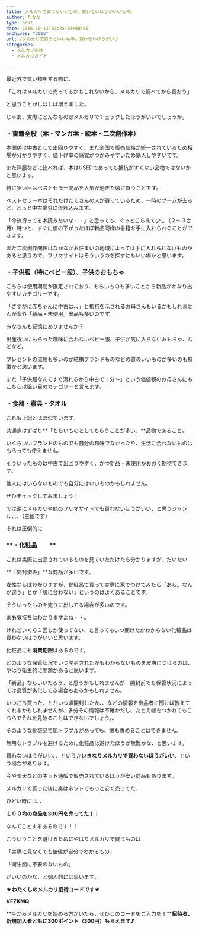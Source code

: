 ```yaml
---
title: メルカリで買うといいもの。買わないほうがいいもの。
author: たなな
type: post
date: 2016-10-11T07:25:07+00:00
archives: "2016"
url: /メルカリで買うといいもの。買わないほうがいい
categories:
  - メルカリの技
  - メルカリガイド

---
```

最近外で買い物をする際に、

「これはメルカリで売ってるかもしれないから、メルカリで調べてから買おう」
   
と思うことがしばしば増えました。

じゃあ、実際にどんなものはメルカリでチェックしたほうがいいでしょうか。

### ・**書籍全般（本・マンガ本・絵本・二次創作本）**

本関係は中古として出回りやすく、また全国で販売価格が統一されているため相場が分かりやすく、値下げ率の感覚がつかみやすいため購入しやすいです。

また洋服などに比べれば、本はUSEDであっても抵抗がすくない品物ではないかと思います。

特に狙い目はベストセラー商品を人気が過ぎた頃に買うことです。
   
ベストセラー本はそれだけたくさんの人が買っているため、一時のブームが去ると、どっと中古業界に流れ込みます。
   
「今流行ってる本読みたいな・・」と思っても、ぐっとこらえて少し（２〜３か月）待つと、すぐに値の下がったほぼ新品同様の書籍を手に入れられることができます。

また二次創作関係はなかなかお住まいの地域によっては手に入れられないものがあると思うので、フリマサイトはそういうのを探すにもいい場かと思います。

### **・子供服（特にベビー服）、子供のおもちゃ**

こちらは使用期間が限定されており、もらいものも多いことから新品がかなり出やすいカテゴリーです。

「さすがに赤ちゃんに中古は、、」と抵抗を示されるお母さんもいるかもしれませんが案外「新品・未使用」出品も多いのです。

みなさんも記憶にありませんか？
   
出産祝いにもらった趣味に合わないベビー服、子供が気に入らないおもちゃ、などなど。
   
プレゼントの流用も多いのか結構ブランドものなどの質のいいものが多いのも特徴かと思います。

また「子供服なんてすぐ汚れるから中古で十分〜」という価値観のお母さんにもこちらは狙い目のカテゴリーと言えます。

### **・食器・寝具・タオル**

これも上記とほぼ似ています。
   
共通点はずばり**「もらいものとしてもらうことが多い」**品物であること。

いくらいいブランドのものでも自分の趣味でなかったり、生活に合わないものはもらっても使えません。
   
そういったものは中古で出回りやすく、かつ新品・未使用がおおく期待できます。

他人にはいらないものでも自分にはいいものかもしれません。
   
ぜひチェックしてみましょう！

では逆にメルカリや他のフリマサイトでも買わないほうがいい、と思うジャンル、、、（主観です）

それは圧倒的に

### **・化粧品　　**

これは実際に出品されているものを見ていただけたら分かりますが、だいたい
   
**「開封済み」**な商品が多いです。

女性ならばわかりますが、化粧品て買って実際に家でつけてみたら「あら。なんか違う」とか「肌に合わない」というのはよくあることです。
   
そういったものを売りに出してる場合が多いのです。
   
まあ気持ちはわかりますよね・・。

けれどいくら１回しか使ってない、と言ってもいつ開けたかわからない化粧品は買わないほうがいいと思います。

化粧品にも**消費期限**はあるのです。

どのような保管状況でいつ開封されたかもわからないものを皮膚につけるのは、やはり衛生的に問題があると思います。

「新品」ならいいだろう、と思うかもしれませんが　開封前でも保管状況によっては品質が劣化してる場合もあるかもしれません。

いつごろ買った、とかいつ頃開封したか、、などの情報を出品者に聞けば教えてくれるかもしれませんが、多分その情報は不確かだし、たとえ嘘をつかれてもこちらでそれを見破ることはできないでしょう。。

そのような化粧品で肌トラブルがあっても、誰も責めることはできません。
   
無用なトラブルを避けるために化粧品は避けたほうが無難かな、と思います。

買わないほうがいい、、というか**いきなりメルカリで買わないほうがいい**、という場合があります。

今や楽天などのネット通販で販売されているほうが安い商品もあります。

メルカリで買った後に実はネットでもっと安く売ってた、
   
ひどい時には、、
   
**１００均の商品を300円を売ってた！！**
   
なんてことするあるのです！！

こういうことを避けるためにやはりメルカリで買うものは

「実際に見なくても価値が自分でわかるもの」
   
「衛生面に不安のないもの」

がいいのかな、と個人的には思います。

**★わたくしのメルカリ招待コードです★**

**VFZKMQ**

**今からメルカリを始める方がいたら、ぜひこのコードをご入力を！****招待者、新規加入者ともに300ポイント（300円）もらえます♪**